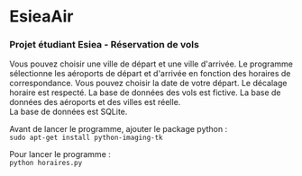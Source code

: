 # EsieaAir
### Projet étudiant Esiea - Réservation de vols

Vous pouvez choisir une ville de départ et une ville d'arrivée.
Le programme sélectionne les aéroports de départ et d'arrivée en fonction des horaires de correspondance.
Vous pouvez choisir la date de votre départ.
Le décalage horaire est respecté.
La base de données des vols est fictive.
La base de données des aéroports et des villes est réelle. <br />
La base de données est SQLite.

Avant de lancer le programme, ajouter le package python : <br />
    `sudo apt-get install python-imaging-tk`

Pour lancer le programme : <br />
    `python horaires.py`
